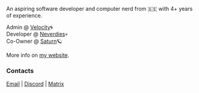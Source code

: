 An aspiring software developer and computer nerd from 🇸🇪 with 4+ years of experience.

Admin @ [Velocity](https://velocity.lat)🌀<br/>
Developer @ [Neverdies](https://neverdies.me/)💀<br/>
Co-Owner @ [Saturn](https://saturn.gay/)🪐

More info on [my website](https://aze.cx/).

### Contacts
[Email](mailto:contact@aze.cx) | [Discord](https://discord.com/users/1293175339207491585) | [Matrix](https://matrix.to/#/@z:nont.nl)
